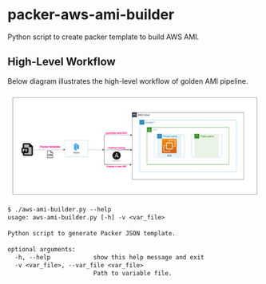 packer-aws-ami-builder
======================

Python script to create packer template to build AWS AMI.

High-Level Workflow
-------------------

Below diagram illustrates the high-level workflow of golden AMI pipeline.

![Alt text](images/aws-ami-builder.png?raw=true "pipeline")

```console
$ ./aws-ami-builder.py --help
usage: aws-ami-builder.py [-h] -v <var_file>

Python script to generate Packer JSON template.

optional arguments:
  -h, --help            show this help message and exit
  -v <var_file>, --var_file <var_file>
                        Path to variable file.
```

